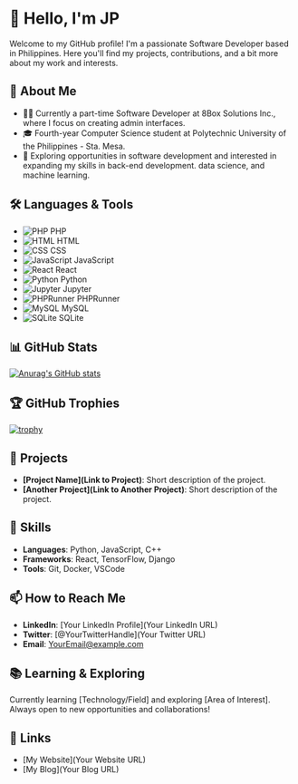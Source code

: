 # 👋 Hello, I'm JP

Welcome to my GitHub profile! I'm a passionate Software Developer based in Philippines. Here you'll find my projects, contributions, and a bit more about my work and interests.

## 📝 About Me

- 👨‍💻 Currently a part-time Software Developer at 8Box Solutions Inc., where I focus on creating admin interfaces.
- 🎓 Fourth-year Computer Science student at Polytechnic University of the Philippines - Sta. Mesa.
- 🌟 Exploring opportunities in software development and interested in expanding my skills in back-end development. data science, and machine learning.

## 🛠️ Languages & Tools

- ![PHP](https://img.shields.io/badge/-PHP-4F5D95?style=flat&logo=php&logoColor=white) PHP
- ![HTML](https://img.shields.io/badge/-HTML-E34F26?style=flat&logo=html5&logoColor=white) HTML
- ![CSS](https://img.shields.io/badge/-CSS-1572B6?style=flat&logo=css3&logoColor=white) CSS
- ![JavaScript](https://img.shields.io/badge/-JavaScript-F7DF1E?style=flat&logo=javascript&logoColor=black) JavaScript
- ![React](https://img.shields.io/badge/-React-61DAFB?style=flat&logo=react&logoColor=black) React
- ![Python](https://img.shields.io/badge/-Python-3776AB?style=flat&logo=python&logoColor=white) Python
- ![Jupyter](https://img.shields.io/badge/-Jupyter-F37626?style=flat&logo=jupyter&logoColor=white) Jupyter
- ![PHPRunner](https://img.shields.io/badge/-PHPRunner-2C3E50?style=flat&logo=php&logoColor=white) PHPRunner
- ![MySQL](https://img.shields.io/badge/-MySQL-4479A1?style=flat&logo=mysql&logoColor=white) MySQL
- ![SQLite](https://img.shields.io/badge/-SQLite-003B57?style=flat&logo=sqlite&logoColor=white) SQLite

## 📊 GitHub Stats

[![Anurag's GitHub stats](https://github-readme-stats.vercel.app/api?username=jaypeepeep&show_icons=true&hide_title=true&count_private=true&hide=prs&theme=radical)](https://github.com/anuraghazra/github-readme-stats)

## 🏆 GitHub Trophies

[![trophy](https://github-profile-trophy.vercel.app/?username=jaypeepeep&theme=onedark)](https://github.com/ryo-ma/github-profile-trophy)



## 💼 Projects

<!-- List of projects -->
- **[Project Name](Link to Project)**: Short description of the project.
- **[Another Project](Link to Another Project)**: Short description of the project.

## 🌟 Skills

<!-- Categories of skills -->
- **Languages**: Python, JavaScript, C++
- **Frameworks**: React, TensorFlow, Django
- **Tools**: Git, Docker, VSCode

## 📫 How to Reach Me

<!-- Contact information -->
- **LinkedIn**: [Your LinkedIn Profile](Your LinkedIn URL)
- **Twitter**: [@YourTwitterHandle](Your Twitter URL)
- **Email**: [YourEmail@example.com](mailto:YourEmail@example.com)

## 📚 Learning & Exploring

<!-- Current learning and exploration areas -->
Currently learning [Technology/Field] and exploring [Area of Interest]. Always open to new opportunities and collaborations!

## 🔗 Links

<!-- Additional links -->
- [My Website](Your Website URL)
- [My Blog](Your Blog URL)












